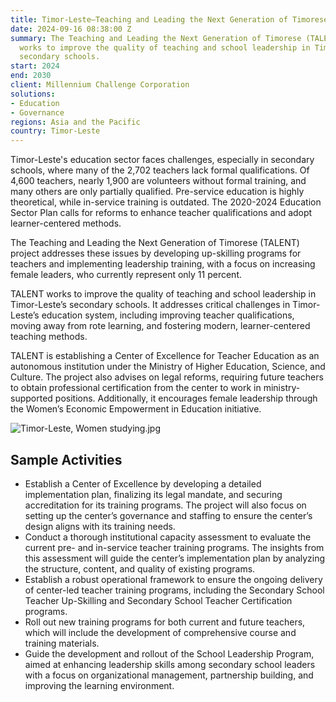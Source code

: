 ```yaml
---
title: Timor-Leste—Teaching and Leading the Next Generation of Timorese (TALENT)
date: 2024-09-16 08:38:00 Z
summary: The Teaching and Leading the Next Generation of Timorese (TALENT) project
  works to improve the quality of teaching and school leadership in Timor-Leste’s
  secondary schools.
start: 2024
end: 2030
client: Millennium Challenge Corporation
solutions:
- Education
- Governance
regions: Asia and the Pacific
country: Timor-Leste
---
```


Timor-Leste's education sector faces challenges, especially in secondary schools, where many of the 2,702 teachers lack formal qualifications. Of 4,600 teachers, nearly 1,900 are volunteers without formal training, and many others are only partially qualified. Pre-service education is highly theoretical, while in-service training is outdated. The 2020-2024 Education Sector Plan calls for reforms to enhance teacher qualifications and adopt learner-centered methods. 

The Teaching and Leading the Next Generation of Timorese (TALENT) project addresses these issues by developing up-skilling programs for teachers and implementing leadership training, with a focus on increasing female leaders, who currently represent only 11 percent.

TALENT works to improve the quality of teaching and school leadership in Timor-Leste’s secondary schools. It addresses critical challenges in Timor-Leste’s education system, including improving teacher qualifications, moving away from rote learning, and fostering modern, learner-centered teaching methods.

TALENT is establishing a Center of Excellence for Teacher Education as an autonomous institution under the Ministry of Higher Education, Science, and Culture. The project also advises on legal reforms, requiring future teachers to obtain professional certification from the center to work in ministry-supported positions. Additionally, it encourages female leadership through the Women’s Economic Empowerment in Education initiative. 

![Timor-Leste, Women studying.jpg](/uploads/Timor-Leste,%20Women%20studying.jpg)

## Sample Activities 

* Establish a Center of Excellence by developing a detailed implementation plan, finalizing its legal mandate, and securing accreditation for its training programs. The project will also focus on setting up the center’s governance and staffing to ensure the center’s design aligns with its training needs.
* Conduct a thorough institutional capacity assessment to evaluate the current pre- and in-service teacher training programs. The insights from this assessment will guide the center’s implementation plan by analyzing the structure, content, and quality of existing programs.
* Establish a robust operational framework to ensure the ongoing delivery of center-led teacher training programs, including the Secondary School Teacher Up-Skilling and Secondary School Teacher Certification programs.
* Roll out new training programs for both current and future teachers, which will include the development of comprehensive course and training materials.
* Guide the development and rollout of the School Leadership Program, aimed at enhancing leadership skills among secondary school leaders with a focus on organizational management, partnership building, and improving the learning environment.